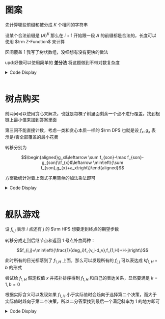 # 图案

先计算哪些前缀和被分成 $K$ 个相同的字符串

设某个合法前缀是 $(A)^K$ 那么在 $i+1$ 开始跟一段 $A$ 的前缀都是合法的，长度可以使用 $\rm Z-Function$ 来计算

区间覆盖 $1$ 我写了树状数组，没细想有没有更快的做法

upd:好像可以使用简单的 **差分法** 将这题做到不带对数复杂度

<details>
<summary>Code Display</summary>

```cpp
const int N=1e6+10;
char s[N];
int z[N],n,k;
ull hs[N],pw[N];
bool mark[N];
inline int get(int l,int r){return hs[r]-hs[l-1]*pw[r-l+1];}
struct Fenwick_Tree{
    int c[N];
    inline void insert(int x,int v){for(;x<=n;x+=x&(-x)) c[x]+=v;}
    inline int query(int x){int res=0;for(;x;x-=x&(-x)) res+=c[x]; return res;}
}T;
signed main(){
    freopen("pattern.in","r",stdin); freopen("pattern.out","w",stdout);
    n=read(); k=read();
    scanf("%s",s+1);
    pw[0]=1;
    rep(i,1,n) pw[i]=pw[i-1]*998244353,hs[i]=hs[i-1]*998244353+s[i];
    for(int len=1;len<=n/k;++len){
        bool legal=1;
        for(int d=2;d<=k;++d){
            if(get(1,len)!=get((d-1)*len+1,d*len)){
                legal=0;
                break;
            }
        }
        mark[len*k]=legal;
    }
    z[1]=n;
    for(int i=2,l=0,r=0;i<=n;++i){
        if(i<=r) z[i]=min(z[i-l+1],r-i+1);
        while(i+z[i]<=n&&s[z[i]+1]==s[i+z[i]]) ++z[i];
        if(i+z[i]-1>r) l=i,r=i+z[i]-1;
    }
    for(int i=1;i<=n;++i) if(mark[i]){
        int mxl=min(z[i+1],i/k);
        T.insert(i,1); 
        T.insert(i+mxl+1,-1);
    }
    rep(i,1,n) putchar('0'+(bool)T.query(i));
    putchar('\n');
    return 0;
}
```

</details><br>

# 树点购买

前两问可以使用贪心来解决，也就是每棵子树里面剩余一个点不进行覆盖，找到根链上最小值来加到答案里面

第三问不能直接计数，考虑一类和贪心本质一样的 $\rm DP$ 也就是设 $f_{x},g_{x}$ 表示是/否全部覆盖的最小花费

转移分别为 

$$\begin{aligned}g_x&\leftarrow \sum f_{son}-\max f_{son}-g_{son}\\f_{x}&\leftarrow \min\left\{\sum f_{son},g_{x}+a_x\right\}\end{aligned}$$

方案数统计对着上面式子用简单的加法乘法即可

<details>
<summary>Code Display</summary>

```cpp
const int N=1e6+10;
vector<int> rely[N],G[N];
int n,typ,a[N];
bool cho[N];
int dp[N],node[N],rem[N];
inline void dfs(int x,int fat){
    int sum=0,Mx=0;
    if(x!=1&&G[x].size()==1){
        node[x]=x;
        rem[x]=a[x];
        return ;
    }
    for(auto t:G[x]) if(t!=fat){
        dfs(t,x);
        dp[x]+=dp[t];
        if(rem[x]!=rem[t]){
            if(rem[x]<rem[t]){
                cho[node[x]]=1;
                dp[x]+=rem[x];
                node[x]=node[t]; rem[x]=rem[t];
            }else{
                cho[node[t]]=1;
                dp[x]+=rem[t];
            }
        }else{
            cho[node[x]]=cho[node[t]]=1;
            dp[x]+=rem[t];            
        }
    }
    if(rem[x]==a[x]) rely[x].emplace_back(node[x]),node[x]=x;
    else if(rem[x]>a[x]) rem[x]=a[x],node[x]=x;
    return ;
}
signed main(){
    freopen("purtree.in","r",stdin); freopen("purtree.out","w",stdout);
    n=read();
    rep(i,1,n) a[i]=read();
    for(int i=1;i<n;++i){
        int u=read(),v=read();
        G[u].emplace_back(v);
        G[v].emplace_back(u);
    }
    typ=read();
    int Mn;
    if(typ>=1){
        dfs(1,0);
        print(Mn=dp[1]+rem[1]);
        putchar('\n');
    }
    if(typ>=2){
        cho[node[1]]=1;
        queue<int> q;
        rep(i,1,n) if(cho[i]) q.push(i);
        while(q.size()){
            int fr=q.front(); q.pop();   
            for(auto t:rely[fr]) if(!cho[t]){
                cho[t]=1; 
                q.push(t);
            }
        }
        rep(i,1,n) if(cho[i]) print(i); 
        putchar('\n');
    }
    if(typ>=3){
        vector<int> f(n+1),g(n+1);
        vector<int> mf(n+1),mg(n+1);
        function<void(int,int)>DFS=[&](const int x,const int fat){
            if(x!=1&&G[x].size()==1){
                f[x]=a[x];
                mf[x]=mg[x]=1;
                return ;
            }
            vector<int> son;
            int Mx=-1e18;
            int Multf=1,sigf=0;
            for(auto t:G[x]) if(t!=fat){
                DFS(t,x);
                if(Mx<f[t]-g[t]){
                    Mx=f[t]-g[t];
                    son={t};
                }else if(Mx==f[t]-g[t]){
                    son.emplace_back(t);
                }
                ckmul(Multf,mf[t]);
                sigf+=f[t];
            }
            g[x]=sigf-Mx;
            for(auto t:son) ckadd(mg[x],mul(mul(mg[t],ksm(mf[t],mod-2)),Multf));
            if(sigf==g[x]+a[x]){
                mf[x]=add(mg[x],Multf);
                f[x]=g[x]+a[x];
            }else if(sigf<g[x]+a[x]){
                mf[x]=Multf;
                f[x]=sigf;
            }else{
                mf[x]=mg[x];
                f[x]=g[x]+a[x];
            }
            return ;
        };
        DFS(1,0);
        print(mf[1]);
        putchar('\n');
    }
    return 0;
}
```

</details><br>

# 舰队游戏

设 $f_{i,j}$ 表示 $i$ 点还有 $j$ 的 $\rm HP$ 想要走到终点的期望步数

转移分成走到后继节点和返回 $1$ 号点补血两种：

$$f_{i,j}=\min\left\{\frac{1}{deg_i}f_{v,j-d_v},f_{1,H}+H-j\right\}$$

此时所有的目光都落到了 $f_{1,H}$ 上面，那么可以发现所有的 $f_{i,j}$ 可以表达成 $kf_{1,H}+b$ 的形式

尝试给 $f_{1,H}$ 假定权值 $x$ 并拓扑排序得到 $f_{1,H}$ 和自己的表达关系，显然要满足 $k=1,b=0$

根据实际含义可以发现如果 $f_{1,H}$ 小于实际值时会趋向于选择第二个决策，而大于实际值时趋向于第二个决策，所以二分答案找到最后一个满足斜率为 $1$ 的地方即可

<details>
<summary>Code Display</summary>

```cpp
const int N=110;
vector<int> G[N];
int n,m,d[N],H;
pair<double,double> dp[N][N];
inline double calc(double V){
    for(int i=n-1;i>=1;--i){
        int Mx=0;
        for(auto t:G[i]) ckmax(Mx,d[t]);
        rep(j,1,H){
            dp[i][j]={0,0};
            if(j<=Mx||!G[i].size()) dp[i][j]={V+1.0*H-j,1.0};
            else{
                for(auto t:G[i]){
                    dp[i][j].fir+=dp[t][j-d[t]].fir;        
                    dp[i][j].sec+=dp[t][j-d[t]].sec;
                }
                dp[i][j].fir/=1.0*G[i].size();
                dp[i][j].sec/=1.0*G[i].size();
                dp[i][j].fir++;
                if(dp[i][j].fir>V+H-j){
                    dp[i][j].sec=1;
                    dp[i][j].fir=V+H-j;
                }
            }
        }
    }
    return dp[1][H].sec;
}
signed main(){
    freopen("kancolle.in","r",stdin); freopen("kancolle.out","w",stdout);
    n=read(); m=read(); H=read();
    for(int i=1;i<=m;++i){
        int u=read(),v=read();
        G[u].emplace_back(v);
    }
    rep(i,1,n) d[i]=read();
    double l=0,r=1e6,ans=r+1;
    if(calc(ans)==1) puts("-1"),exit(0);
    while(r-l>1e-9){
        double mid=(l+r)/2;
        if(calc(mid)<1) r=mid;
        else l=mid,ans=mid;
    }
    printf("%.10lf\n",ans);
    return 0;
}
```

</details><br>